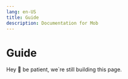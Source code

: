 ```yaml
---
lang: en-US
title: Guide
description: Documentation for Mob
---
```


# Guide

Hey :wave: be patient, we`re still building this page.
